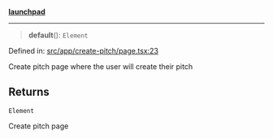 [**launchpad**](index.md)

***

> **default**(): `Element`

Defined in: [src/app/create-pitch/page.tsx:23](https://github.com/victorbratov/launchpad/blob/2fb5c03d3b8a4ead86d4ea12df9db7edc90ac88e/src/app/create-pitch/page.tsx#L23)

Create pitch page where the user will create their pitch

## Returns

`Element`

Create pitch page
